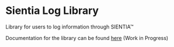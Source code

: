 # Sientia Log Library
Library for users to log information through SIENTIA™ <br />

Documentation for the library can be found [here](https://psychic-waddle-7kwrrmw.pages.github.io/) (Work in Progress)
